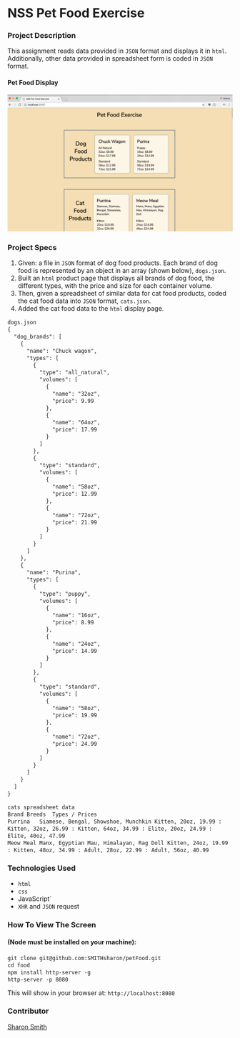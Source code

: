 # NSS Pet Food Exercise

### Project Description 
This assignment reads data provided in `JSON` format and displays it in `html`. 
Additionally, other data provided in spreadsheet form is coded in `JSON` format. 
#### Pet Food Display
![Pet Food Output Screen](https://raw.githubusercontent.com/SMITHsharon/petFood/screen/Screen%20Grab%20for%20Pet%20Food.png)

### Project Specs
1. Given: a file in `JSON` format of dog food products. Each brand of dog food is represented by an object in an array (shown below), `dogs.json`. 
2. Built an `html` product page that displays all brands of dog food, the different types, with the price and size for each container volume. 
3. Then, given a spreadsheet of similar data for cat food products, coded the cat food data into `JSON` format, `cats.json`. 
4. Added the cat food data to the `html` display page.  

  ```
  dogs.json
  {
    "dog_brands": [
      {
        "name": "Chuck wagon",
        "types": [
          {
            "type": "all_natural",
            "volumes": [
              {
                "name": "32oz",
                "price": 9.99
              },
              {
                "name": "64oz",
                "price": 17.99
              }
            ]
          },
          {
            "type": "standard",
            "volumes": [
              {
                "name": "58oz",
                "price": 12.99
              },
              {
                "name": "72oz",
                "price": 21.99
              }
            ]
          }
        ]
      },
      {
        "name": "Purina",
        "types": [
          {
            "type": "puppy",
            "volumes": [
              {
                "name": "16oz",
                "price": 8.99
              },
              {
                "name": "24oz",
                "price": 14.99
              }
            ]
          },
          {
            "type": "standard",
            "volumes": [
              {
                "name": "58oz",
                "price": 19.99
              },
              {
                "name": "72oz",
                "price": 24.99
              }
            ]
          }
        ]
      }
    ]
  }
  ```
  ```
  cats spreadsheet data
  Brand	Breeds	Types / Prices
  Purrina	Siamese, Bengal, Showshoe, Munchkin	Kitten, 20oz, 19.99 : Kitten, 32oz, 26.99 : Kitten, 64oz, 34.99 : Elite, 20oz, 24.99 : Elite, 40oz, 47.99
  Meow Meal	Manx, Egyptian Mau, Himalayan, Rag Doll	Kitten, 24oz, 19.99 : Kitten, 48oz, 34.99 : Adult, 28oz, 22.99 : Adult, 56oz, 40.99
  ```

### Technologies Used
- `html`
- `css`
- JavaScript`
- `XHR` and `JSON` request


### How To View The Screen 
#### (Node must be installed on your machine):
```
git clone git@github.com:SMITHsharon/petFood.git
cd food
npm install http-server -g
http-server -p 8080
```

This will show in your browser at: `http://localhost:8080`

### Contributor
[Sharon Smith](https://github.com/SMITHsharon)
